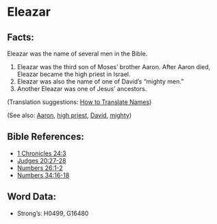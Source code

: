 # Eleazar

## Facts:

Eleazar was the name of several men in the Bible.

1. Eleazar was the third son of Moses’ brother Aaron. After Aaron died, Eleazar became the high priest in Israel.
2. Eleazar was also the name of one of David’s “mighty men.”
3. Another Eleazar was one of Jesus’ ancestors.

(Translation suggestions: [How to Translate Names](rc://en/ta/man/translate/translate-names))

(See also: [Aaron](../names/aaron.md), [high priest](../kt/highpriest.md), [David](../names/david.md), [mighty](../other/mighty.md))

## Bible References:

* [1 Chronicles 24:3](rc://en/tn/help/1ch/24/03)
* [Judges 20:27-28](rc://en/tn/help/jdg/20/27)
* [Numbers 26:1-2](rc://en/tn/help/num/26/01)
* [Numbers 34:16-18](rc://en/tn/help/num/34/16)

## Word Data:

* Strong’s: H0499, G16480
